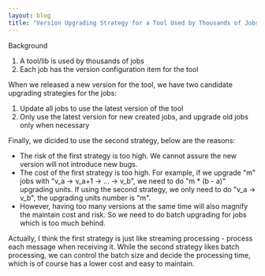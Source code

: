 ```yaml
---
layout: blog
title: "Version Upgrading Strategy for a Tool Used by Thousands of Jobs"
---
```


Background

1. A tool/lib is used by thousands of jobs
2. Each job has the version configuration item for the tool

When we released a new version for the tool, we have two candidate upgrading strategies for the jobs:

1. Update all jobs to use the latest version of the tool
2. Only use the latest version for new created jobs, and upgrade old jobs only when necessary

Finally, we dicided to use the second strategy, below are the reasons:

- The risk of the first strategy is too high. We cannot assure the new version will not introduce new bugs.
- The cost of the first strategy is too high. For example, if we upgrade "m" jobs with "v_a -> v_a+1 -> ... -> v_b", we need to do "m * (b - a)" upgrading units. If using the second strategy, we only need to do "v_a -> v_b", the upgrading units number is "m".
- However, having too many versions at the same time will also magnify the maintain cost and risk. So we need to do batch upgrading for jobs which is too much behind.

Actually, I think the first strategy is just like streaming processing - process each message when receiving it. While the second strategy likes batch processing, we can control the batch size and decide the processing time, which is of course has a lower cost and easy to maintain.
